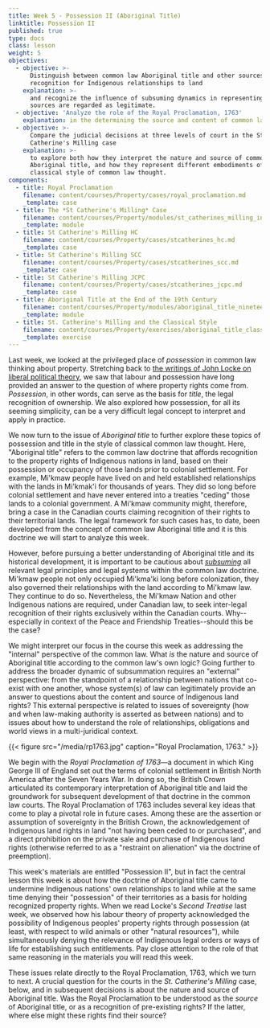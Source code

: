 ```yaml
---
title: Week 5 - Possession II (Aboriginal Title)
linktitle: Possession II
published: true
type: docs
class: lesson
weight: 5
objectives:
  - objective: >-
      Distinguish between common law Aboriginal title and other sources of
      recognition for Indigenous relationships to land
    explanation: >-
      and recognize the influence of subsuming dynamics in representing which
      sources are regarded as legitimate.
  - objective: 'Analyze the role of the Royal Proclamation, 1763'
    explanation: in the determining the source and content of common law Aboriginal title
  - objective: >-
      Compare the judicial decisions at three levels of court in the St.
      Catherine's Milling case
    explanation: >-
      to explore both how they interpret the nature and source of common law
      Aboriginal title, and how they represent different embodiments of the
      classical style of common law thought.
components:
  - title: Royal Proclamation
    filename: content/courses/Property/cases/royal_proclamation.md
    _template: case
  - title: The *St Catherine's Milling* Case
    filename: content/courses/Property/modules/st_catherines_milling_intro.md
    _template: module
  - title: St Catherine's Milling HC
    filename: content/courses/Property/cases/stcatherines_hc.md
    _template: case
  - title: St Catherine's Milling SCC
    filename: content/courses/Property/cases/stcatherines_scc.md
    _template: case
  - title: St Catherine's Milling JCPC
    filename: content/courses/Property/cases/stcatherines_jcpc.md
    _template: case
  - title: Aboriginal Title at the End of the 19th Century
    filename: content/courses/Property/modules/aboriginal_title_nineteenth_century.md
    _template: module
  - title: St. Catherine's Milling and the Classical Style
    filename: content/courses/Property/exercises/aboriginal_title_classical_style.md
    _template: exercise
---
```






Last week, we looked at the privileged place of *possession* in common law thinking about property. Stretching back to [the writings of John Locke on liberal political theory](../week4/#Locke), we saw that labour and possession have long provided an answer to the question of where property rights come from. *Possession*, in other words, can serve as the basis for *title*, the legal recognition of ownership. We also explored how possession, for all its seeming simplicity, can be a very difficult legal concept to interpret and apply in practice.

We now turn to the issue of *Aboriginal title* to further explore these topics of possession and title in the style of classical common law thought. Here, "Aboriginal title" refers to the common law doctrine that affords recognition to the property rights of Indigenous nations in land, based on their possession or occupancy of those lands prior to colonial settlement. For example, Mi'kmaw people have lived on and held established relationships with the lands in Mi'kmak'i for thousands of years. They did so long before colonial settlement and have never entered into a treaties "ceding" those lands to a colonial government. A Mi'kmaw community might, therefore, bring a case in the Canadian courts claiming recognition of their rights to their territorial lands. The legal framework for such cases has, to date, been developed from the concept of common law Aboriginal title and it is this doctrine we will start to analyze this week.

However, before pursuing a better understanding of Aboriginal title and its historical development, it is important to be cautious about *[subsuming](../week1#three-themes-of-colonialism-in-law)* all relevant legal principles and legal systems within the common law doctrine. Mi'kmaw people not only occupied Mi'kma'ki long before colonization, they also governed their relationships with the land according to Mi'kmaw law. They continue to do so. Nevertheless, the Mi'kmaw Nation and other Indigenous nations are required, under Canadian law, to seek inter-legal recognition of their rights exclusively within the Canadian courts. Why--especially in context of the Peace and Friendship Treaties--should this be the case? 

We might interpret our focus in the course this week as addressing the "internal" perspective of the common law. What *is* the nature and source of Aboriginal title according to the common law's own logic? Going further to address the broader dynamic of subsummation requires an "external" perspective: from the standpoint of a relationship between nations that co-exist with one another, whose system(s) of law can legitimately provide an answer to questions about the content and source of Indigenous land rights? This external perspective is related to issues of sovereignty (how and when law-making authority is asserted as between nations) and to issues about how to understand the role of relationships, obligations and world views in a multi-juridical context. 

{{< figure src="/media/rp1763.jpg" caption="Royal Proclamation, 1763." >}}

We begin with the *Royal Proclamation of 1763*—a document in which King George III of England set out the terms of colonial settlement in British North America after the Seven Years War. In doing so, the British Crown articulated its contemporary interpretation of Aboriginal title and laid the groundwork for subsequent development of that doctrine in the common law courts. The Royal Proclamation of 1763 includes several key ideas that come to play a pivotal role in future cases. Among these are the assertion or assumption of sovereignty in the British Crown, the acknowledgement of Indigenous land rights in land "not having been ceded to or purchased", and a direct prohibition on the private sale and purchase of Indigenous land rights (otherwise referred to as a "restraint on alienation" via the doctrine of preemption). 

This week's materials are entitled "Possession II", but in fact the central lesson this week is about how the doctrine of Aboriginal title came to undermine Indigenous nations' own relationships to land while at the same time denying their "possession" of their territories as a basis for holding recognized property rights. When we read Locke's *Second Treatise* last week, we observed how his labour theory of property acknowledged the possibility of Indigenous peoples' property rights through possession (at least, with respect to wild animals or other "natural resources"), while simultaneously denying the relevance of Indigenous legal orders or ways of life for establishing such entitlements. Pay close attention to the role of that same reasoning in the materials you will read this week. 

These issues relate directly to the Royal Proclamation, 1763, which we turn to next. A crucial question for the courts in the *St. Catherine's Milling* case, below, and in subsequent decisions is about the nature and source of Aboriginal title. Was the Royal Proclamation to be understood as the *source* of Aboriginal title, or as a recognition of pre-existing rights? If the latter, where else might these rights find their source?
